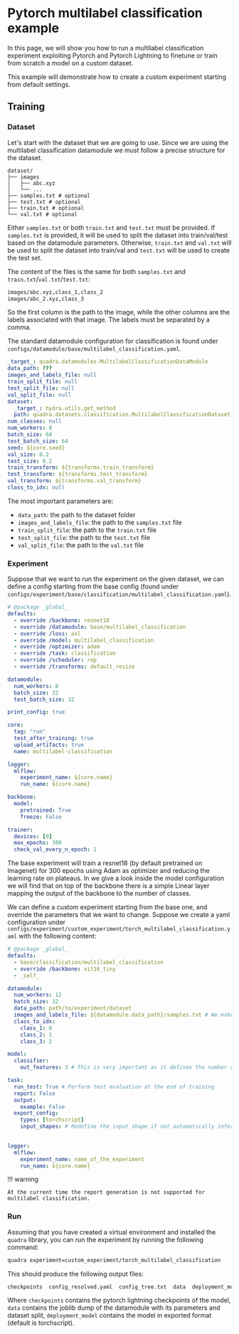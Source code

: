 # Pytorch multilabel classification example

In this page, we will show you how to run a multilabel classification experiment exploiting Pytorch and Pytorch Lightning to finetune or train from scratch a model on a custom dataset.

This example will demonstrate how to create a custom experiment starting from default settings.

## Training

### Dataset

Let's start with the dataset that we are going to use. Since we are using the multilabel classification datamodule we must follow a precise structure for the dataset.

```tree
dataset/
├── images
│   ├── abc.xyz
│   └── ...
├── samples.txt # optional
├── test.txt # optional
├── train.txt # optional
└── val.txt # optional
```

Either `samples.txt` or both `train.txt` and `test.txt` must be provided. If `samples.txt` is provided, it will be used to split the dataset into train/val/test based on the datamodule parameters. Otherwise, `train.txt` and `val.txt` will be used to split the dataset into train/val and `test.txt` will be used to create the test set.

The content of the files is the same for both `samples.txt` and `train.txt`/`val.txt`/`test.txt`:

```txt
images/abc.xyz,class_1,class_2
images/abc_2.xyz,class_3
```

So the first column is the path to the image, while the other columns are the labels associated with that image. The labels must be separated by a comma.

The standard datamodule configuration for classification is found under `configs/datamodule/base/multilabel_classification.yaml`.

```yaml
_target_: quadra.datamodules.MultilabelClassificationDataModule
data_path: ???
images_and_labels_file: null
train_split_file: null
test_split_file: null
val_split_file: null
dataset:
  _target_: hydra.utils.get_method
  path: quadra.datasets.classification.MultilabelClassificationDataset
num_classes: null
num_workers: 8
batch_size: 64
test_batch_size: 64
seed: ${core.seed}
val_size: 0.2
test_size: 0.2
train_transform: ${transforms.train_transform}
test_transform: ${transforms.test_transform}
val_transform: ${transforms.val_transform}
class_to_idx: null
```

The most important parameters are:
- `data_path`: the path to the dataset folder
- `images_and_labels_file`: the path to the `samples.txt` file
- `train_split_file`: the path to the `train.txt` file
- `test_split_file`: the path to the `test.txt` file
- `val_split_file`: the path to the `val.txt` file

### Experiment

Suppose that we want to run the experiment on the given dataset, we can define a config starting from the base config (found under `configs/experiment/base/classification/multilabel_classification.yaml`).

```yaml
# @package _global_
defaults:
  - override /backbone: resnet18
  - override /datamodule: base/multilabel_classification
  - override /loss: asl
  - override /model: multilabel_classification
  - override /optimizer: adam
  - override /task: classification
  - override /scheduler: rop
  - override /transforms: default_resize

datamodule:
  num_workers: 8
  batch_size: 32
  test_batch_size: 32

print_config: true

core:
  tag: "run"
  test_after_training: true
  upload_artifacts: true
  name: multilabel-classification

logger:
  mlflow:
    experiment_name: ${core.name}
    run_name: ${core.name}

backbone:
  model:
    pretrained: True
    freeze: False

trainer:
  devices: [0]
  max_epochs: 300
  check_val_every_n_epoch: 1
```

The base experiment will train a resnet18 (by default pretrained on Imagenet) for 300 epochs using Adam as optimizer and reducing the learning rate on plateaus. In we give a look inside the model configuration we will find that on top of the backbone there is a simple Linear layer mapping the output of the backbone to the number of classes.

We can define a custom experiment starting from the base one, and override the parameters that we want to change. Suppose we create a yaml configuration under `configs/experiment/custom_experiment/torch_multilabel_classification.yaml` with the following content:

```yaml
# @package _global_
defaults:
  - base/classification/multilabel_classification
  - override /backbone: vit16_tiny
  - _self_

datamodule:
  num_workers: 12
  batch_size: 32
  data_path: path/to/experiment/dataset
  images_and_labels_file: ${datamodule.data_path}/samples.txt # We make use of hydra variable interpolation
  class_to_idx:
    class_1: 0
    class_2: 1
    class_3: 2

model:
  classifier:
    out_features: 3 # This is very important as it defines the number of classes

task:
  run_test: True # Perform test evaluation at the end of training
  report: False 
  output:
    example: False 
  export_config:
    types: [torchscript]
    input_shapes: # Redefine the input shape if not automatically inferred

  
logger:
  mlflow:
    experiment_name: name_of_the_experiment
    run_name: ${core.name}
```

!!! warning

    At the current time the report generation is not supported for multilabel classification.

### Run

Assuming that you have created a virtual environment and installed the `quadra` library, you can run the experiment by running the following command:

```bash
quadra experiment=custom_experiment/torch_multilabel_classification
```

This should produce the following output files:

```bash
checkpoints  config_resolved.yaml  config_tree.txt  data  deployment_model  main.log
```

Where `checkpoints` contains the pytorch lightning checkpoints of the model, `data` contains the joblib dump of the datamodule with its parameters and dataset split, `deployment_model` contains the model in exported format (default is torchscript).

